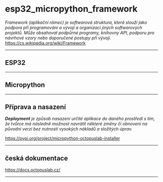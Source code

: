 # esp32_micropython_framework

*Framework (aplikační rámec) je softwarová struktura, která slouží jako podpora při programování a vývoji a organizaci jiných softwarových projektů. Může obsahovat podpůrné programy, knihovny API, podporu pro návrhové vzory nebo doporučené postupy při vývoji.*
https://cs.wikipedia.org/wiki/Framework

---

## ESP32

---

## Micropython

---

## Příprava a nasazení 

***Deployment** je způsob nasazení určité aplikace do daného prostředí s tím, že tvůrce má následně možnost navrátit některé změny či obnovení na původní verzi bez nutnosti vysokých nákladů a složitých úprav.*

https://pypi.org/project/micropython-octopuslab-installer

---

## česká dokumentace

https://docs.octopuslab.cz/

---
